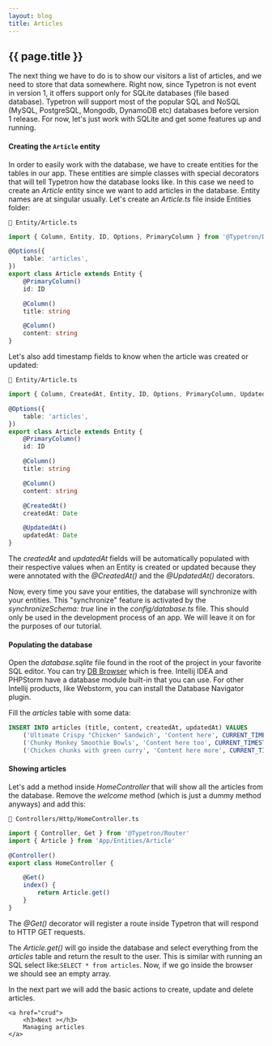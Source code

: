 ```yaml
---
layout: blog
title: Articles
---
```


## {{ page.title }}
The next thing we have to do is to show our visitors a list of articles, and we need to store that data somewhere.
Right now, since Typetron is not event in version 1, it offers support only for SQLite databases (file based database).
Typetron will support most of the popular SQL and NoSQL (MySQL, PostgreSQL, Mongodb, DynamoDB etc) 
databases before version 1 release. For now, let's just work with SQLite and get some features up and running.

#### Creating the `Article` entity
In order to easily work with the database, we have to create entities for the tables in our app. These entities are 
simple classes with special decorators that will tell Typetron how the database looks like. In this case we need to
create an _Article_ entity since we want to add articles in the database. Entity names are at singular usually. Let's 
create an _Article.ts_ file inside Entities folder:  

```file-path
📁 Entity/Article.ts
```
```ts
import { Column, Entity, ID, Options, PrimaryColumn } from '@Typetron/Database'

@Options({
    table: 'articles',
})
export class Article extends Entity {
    @PrimaryColumn()
    id: ID

    @Column()
    title: string

    @Column()
    content: string
}
```

Let's also add timestamp fields to know when the article was created or updated:
```file-path
📁 Entity/Article.ts
```
```ts
import { Column, CreatedAt, Entity, ID, Options, PrimaryColumn, UpdatedAt } from '@Typetron/Database'

@Options({
    table: 'articles',
})
export class Article extends Entity {
    @PrimaryColumn()
    id: ID

    @Column()
    title: string

    @Column()
    content: string

    @CreatedAt()
    createdAt: Date

    @UpdatedAt()
    updatedAt: Date
}
```

The _createdAt_ and _updatedAt_ fields will be automatically populated with their respective values when an Entity
is created or updated because they were annotated with the _@CreatedAt()_ and the _@UpdatedAt()_ decorators.

Now, every time you save your entities, the database will synchronize with your entities. This "synchronize" feature
is activated by the _synchronizeSchema: true_ line in the _config/database.ts_ file. This should only be used in the
development process of an app. We will leave it on for the purposes of our tutorial.

#### Populating the database
Open the _database.sqlite_ file found in the root of the project in your favorite SQL editor. You can try
[DB Browser](https://sqlitebrowser.org/) which is free. Intellij IDEA and PHPStorm have a database module built-in
that you can use. For other Intellij products, like Webstorm, you can install the Database Navigator plugin.

Fill the _articles_ table with some data:
```sql
INSERT INTO articles (title, content, createdAt, updatedAt) VALUES 
    ('Ultimate Crispy "Chicken" Sandwich', 'Content here', CURRENT_TIMESTAMP, CURRENT_TIMESTAMP),
    ('Chunky Monkey Smoothie Bowls', 'Content here too', CURRENT_TIMESTAMP, CURRENT_TIMESTAMP),
    ('Chicken chunks with green curry', 'Content here more', CURRENT_TIMESTAMP, CURRENT_TIMESTAMP)
```

#### Showing articles
Let's add a method inside _HomeController_ that will show all the articles from the database. Remove the _welcome_ 
method (which is just a dummy method anyways) and add this: 

```file-path
📁 Controllers/Http/HomeController.ts
```
```ts
import { Controller, Get } from '@Typetron/Router'
import { Article } from 'App/Entities/Article'

@Controller()
export class HomeController {

    @Get()
    index() {
        return Article.get()
    }
}
```

The _@Get()_ decorator will register a route inside Typetron that will respond to HTTP GET requests.

The _Article.get()_ will go inside the database and select everything from the _articles_ table and return the
result to the user. This is similar with running an SQL select like:`SELECT * from articles`. Now, if we go inside
the browser we should see an empty array.


<div class="tutorial-next-page">
    In the next part we will add the basic actions to create, update and delete articles.
    
    <a href="crud">
        <h3>Next ></h3>
        Managing articles
    </a>
</div>
